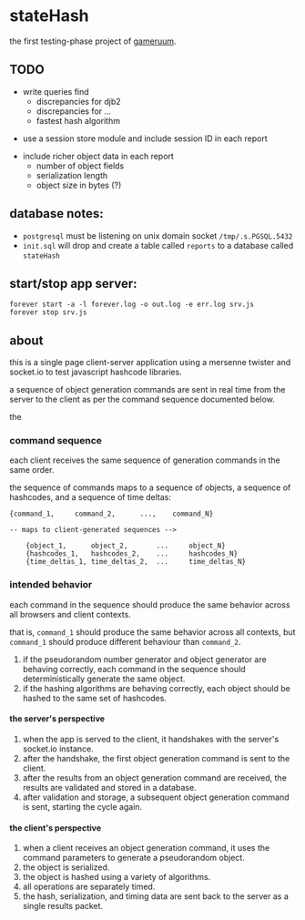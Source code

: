 # stateHash

the first testing-phase project of [gameruum](http://gameruum.io).

## TODO

<!-- -->

- write queries find
    - discrepancies for djb2
    - discrepancies for ...
    - fastest hash algorithm

<!-- -->

- use a session store module and include session ID in each report

<!-- -->

- include richer object data in each report
    - number of object fields
    - serialization length
    - object size in bytes (?)

## database notes:

- `postgresql` must be listening on unix domain socket `/tmp/.s.PGSQL.5432`
- `init.sql` will drop and create a table called `reports` to a database called `stateHash`

## start/stop app server:

    forever start -a -l forever.log -o out.log -e err.log srv.js
    forever stop srv.js

## about

this is a single page client-server application using a mersenne twister and socket.io to test javascript hashcode libraries.

a sequence of object generation commands are sent in real time from the server to the client as per the command sequence documented below.

the 

### command sequence

each client receives the same sequence of generation commands in the same order.

the sequence of commands maps to a sequence of objects, a sequence of hashcodes, and a sequence of time deltas:

    {command_1,     command_2,      ...,    command_N}

    -- maps to client-generated sequences -->

        {object_1,      object_2,       ...     object_N}
        {hashcodes_1,   hashcodes_2,    ...     hashcodes_N}
        {time_deltas_1, time_deltas_2,  ...     time_deltas_N}

### intended behavior

each command in the sequence should produce the same behavior across all browsers and client contexts.

that is, `command_1` should produce the same behavior across all contexts, but `command_1` should produce different behaviour than `command_2`.

1. if the pseudorandom number generator and object generator are behaving correctly, each command in the sequence should deterministically generate the same object.
2. if the hashing algorithms are behaving correctly, each object should be hashed to the same set of hashcodes.

#### the server's perspective

1. when the app is served to the client, it handshakes with the server's socket.io instance.
2. after the handshake, the first object generation command is sent to the client.
3. after the results from an object generation command are received, the results are validated and stored in a database.
4. after validation and storage, a subsequent object generation command is sent, starting the cycle again.

#### the client's perspective

1. when a client receives an object generation command, it uses the command parameters to generate a pseudorandom object.
2. the object is serialized.
3. the object is hashed using a variety of algorithms.
4. all operations are separately timed.
5. the hash, serialization, and timing data are sent back to the server as a single results packet.
